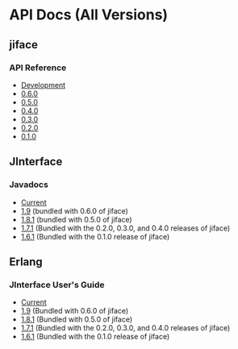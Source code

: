 # API Docs (All Versions)

## jiface

### API Reference

* [Development](../current)
* [0.6.0](../0.6.0)
* [0.5.0](../0.5.0)
* [0.4.0](../0.4.0)
* [0.3.0](../0.3.0)
* [0.2.0](../0.2.0)
* [0.1.0](../0.1.0)

## JInterface

### Javadocs

* [Current](../current/erlang/java)
* [1.9](../0.6.0/erlang/java) (bundled with 0.6.0 of jiface)
* [1.8.1](../0.5.0/erlang/java) (bundled with 0.5.0 of jiface)
* [1.7.1](../0.2.0/erlang/java) (Bundled with the 0.2.0, 0.3.0, and 0.4.0 releases of jiface)
* [1.6.1](../0.1.0/erlang/java) (Bundled with the 0.1.0 release of jiface)

## Erlang

### JInterface User's Guide

* [Current](../current/erlang/jinterface_users_guide.html)
* [1.9](../0.6.0/erlang/jinterface_users_guide.html) (Bundled with 0.6.0 of jiface)
* [1.8.1](../0.5.0/erlang/jinterface_users_guide.html) (Bundled with 0.5.0 of jiface)
* [1.7.1](../0.2.0/erlang/jinterface_users_guide.html) (Bundled with the 0.2.0, 0.3.0, and 0.4.0 releases of jiface)
* [1.6.1](../0.1.0/erlang/jinterface_users_guide.html) (Bundled with the 0.1.0 release of jiface)
